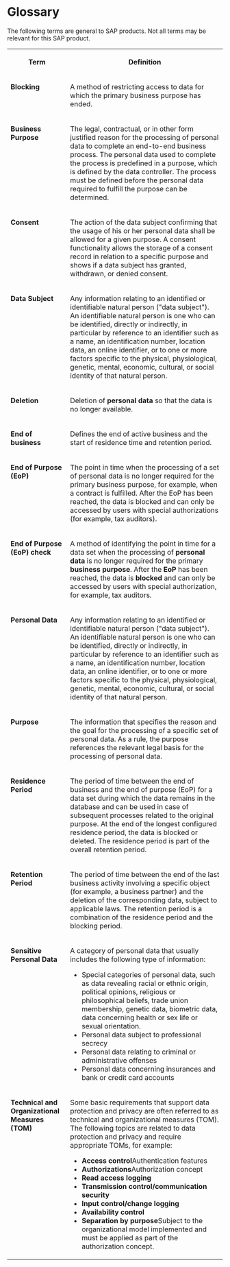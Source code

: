 <!-- loio913b77c0623147c0990dde0ec5394b34 -->

# Glossary





The following terms are general to SAP products. Not all terms may be relevant for this SAP product.


<table>
<tr>
<th valign="top">

Term



</th>
<th valign="top">

Definition



</th>
</tr>
<tr>
<td valign="top">

 **Blocking** 



</td>
<td valign="top">

A method of restricting access to data for which the primary business purpose has ended.



</td>
</tr>
<tr>
<td valign="top">

 **Business Purpose** 



</td>
<td valign="top">

The legal, contractual, or in other form justified reason for the processing of personal data to complete an end-to-end business process. The personal data used to complete the process is predefined in a purpose, which is defined by the data controller. The process must be defined before the personal data required to fulfill the purpose can be determined.



</td>
</tr>
<tr>
<td valign="top">

 **Consent** 



</td>
<td valign="top">

The action of the data subject confirming that the usage of his or her personal data shall be allowed for a given purpose. A consent functionality allows the storage of a consent record in relation to a specific purpose and shows if a data subject has granted, withdrawn, or denied consent.



</td>
</tr>
<tr>
<td valign="top">

 **Data Subject** 



</td>
<td valign="top">

Any information relating to an identified or identifiable natural person \("data subject"\). An identifiable natural person is one who can be identified, directly or indirectly, in particular by reference to an identifier such as a name, an identification number, location data, an online identifier, or to one or more factors specific to the physical, physiological, genetic, mental, economic, cultural, or social identity of that natural person.



</td>
</tr>
<tr>
<td valign="top">

 **Deletion** 



</td>
<td valign="top">

Deletion of **personal data** so that the data is no longer available.



</td>
</tr>
<tr>
<td valign="top">

 **End of business** 



</td>
<td valign="top">

Defines the end of active business and the start of residence time and retention period.



</td>
</tr>
<tr>
<td valign="top">

 **End of Purpose \(EoP\)** 



</td>
<td valign="top">

The point in time when the processing of a set of personal data is no longer required for the primary business purpose, for example, when a contract is fulfilled. After the EoP has been reached, the data is blocked and can only be accessed by users with special authorizations \(for example, tax auditors\).



</td>
</tr>
<tr>
<td valign="top">

 **End of Purpose \(EoP\) check** 



</td>
<td valign="top">

A method of identifying the point in time for a data set when the processing of **personal data** is no longer required for the primary **business purpose**. After the **EoP** has been reached, the data is **blocked** and can only be accessed by users with special authorization, for example, tax auditors.



</td>
</tr>
<tr>
<td valign="top">

 **Personal Data** 



</td>
<td valign="top">

Any information relating to an identified or identifiable natural person \("data subject"\). An identifiable natural person is one who can be identified, directly or indirectly, in particular by reference to an identifier such as a name, an identification number, location data, an online identifier, or to one or more factors specific to the physical, physiological, genetic, mental, economic, cultural, or social identity of that natural person.



</td>
</tr>
<tr>
<td valign="top">

**Purpose**



</td>
<td valign="top">

The information that specifies the reason and the goal for the processing of a specific set of personal data. As a rule, the purpose references the relevant legal basis for the processing of personal data.



</td>
</tr>
<tr>
<td valign="top">

 **Residence Period** 



</td>
<td valign="top">

The period of time between the end of business and the end of purpose \(EoP\) for a data set during which the data remains in the database and can be used in case of subsequent processes related to the original purpose. At the end of the longest configured residence period, the data is blocked or deleted. The residence period is part of the overall retention period.



</td>
</tr>
<tr>
<td valign="top">

 **Retention Period** 



</td>
<td valign="top">

The period of time between the end of the last business activity involving a specific object \(for example, a business partner\) and the deletion of the corresponding data, subject to applicable laws. The retention period is a combination of the residence period and the blocking period.



</td>
</tr>
<tr>
<td valign="top">

 **Sensitive Personal Data** 



</td>
<td valign="top">

A category of personal data that usually includes the following type of information:

-   Special categories of personal data, such as data revealing racial or ethnic origin, political opinions, religious or philosophical beliefs, trade union membership, genetic data, biometric data, data concerning health or sex life or sexual orientation.
-   Personal data subject to professional secrecy
-   Personal data relating to criminal or administrative offenses
-   Personal data concerning insurances and bank or credit card accounts



</td>
</tr>
<tr>
<td valign="top">

 **Technical and Organizational Measures \(TOM\)** 



</td>
<td valign="top">

Some basic requirements that support data protection and privacy are often referred to as technical and organizational measures \(TOM\). The following topics are related to data protection and privacy and require appropriate TOMs, for example:

-   **Access control**Authentication features
-   **Authorizations**Authorization concept
-   **Read access logging**
-   **Transmission control/communication security** 
-   **Input control/change logging**
-   **Availability control**
-   **Separation by purpose**Subject to the organizational model implemented and must be applied as part of the authorization concept.



</td>
</tr>
</table>

